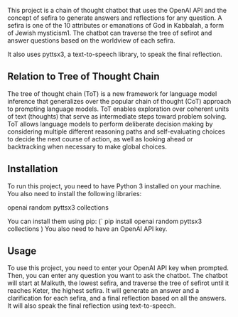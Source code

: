 This project is a chain of thought chatbot that uses the OpenAI API and the concept of sefira to generate answers and reflections for any question. A sefira is one of the 10 attributes or emanations of God in Kabbalah, a form of Jewish mysticism1. The chatbot can traverse the tree of sefirot and answer questions based on the worldview of each sefira.

It also uses pyttsx3, a text-to-speech library, to speak the final reflection.

## Relation to Tree of Thought Chain

The tree of thought chain (ToT) is a new framework for language model inference that generalizes over the popular chain of thought (CoT) approach to prompting language models. ToT enables exploration over coherent units of text (thoughts) that serve as intermediate steps toward problem solving. ToT allows language models to perform deliberate decision making by considering multiple different reasoning paths and self-evaluating choices to decide the next course of action, as well as looking ahead or backtracking when necessary to make global choices.

## Installation

To run this project, you need to have Python 3 installed on your machine. You also need to install the following libraries:

openai
random
pyttsx3
collections

You can install them using pip:
(`
pip install openai random pyttsx3 collections
)
You also need to have an OpenAI API key.

## Usage

To use this project, you need to enter your OpenAI API key when prompted. Then, you can enter any question you want to ask the chatbot. The chatbot will start at Malkuth, the lowest sefira, and traverse the tree of sefirot until it reaches Keter, the highest sefira. It will generate an answer and a clarification for each sefira, and a final reflection based on all the answers. It will also speak the final reflection using text-to-speech.
